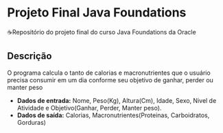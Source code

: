 # Projeto Final Java Foundations
☕Repositório do projeto final do curso Java Foundations da Oracle
## Descrição
O programa calcula o tanto de calorias e macronutrientes que o usuário precisa consumir em um dia conforme seu objetivo de ganhar, perder ou manter peso
- **Dados de entrada:** Nome, Peso(Kg), Altura(Cm), Idade, Sexo, Nivel de Atividade e Objetivo(Ganhar, Perder, Manter peso).
- **Dados de saída:** Calorias, Macronutrientes(Proteinas, Carboidratos, Gorduras)
